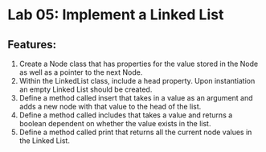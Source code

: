 # Lab 05: Implement a Linked List
## Features:
1. Create a Node class that has properties for the value stored in the Node as well as a pointer to the next Node.
2. Within the LinkedList class, include a head property. Upon instantiation an empty Linked List should be created. 
3. Define a method called insert that takes in a value as an argument and adds a new node with that value to the head of the list. 
4. Define a method called includes that takes a value and returns a boolean dependent on whether the value exists in the list. 
5. Define a method called print that returns all the current node values in the Linked List. 